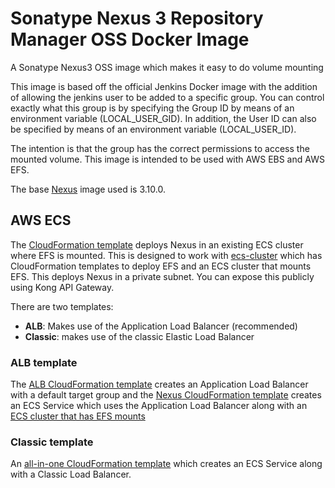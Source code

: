 # Sonatype Nexus 3 Repository Manager OSS Docker Image
A Sonatype Nexus3 OSS image which makes it easy to do volume mounting

This image is based off the official Jenkins Docker image with the addition of allowing the jenkins user to be 
added to a specific group. You can control exactly what this group is by specifying the Group ID by means of an 
environment variable (LOCAL_USER_GID). In addition, the User ID can also be specified by means of an environment 
variable (LOCAL_USER_ID).

The intention is that the group has the correct permissions to access the mounted volume. 
This image is intended to be used with AWS EBS and AWS EFS.

The base [Nexus](https://hub.docker.com/r/sonatype/nexus3) image used is 3.10.0.

## AWS ECS ##
The [CloudFormation template](Classic/ECSNexus.yml) deploys Nexus in an existing ECS cluster where EFS is mounted. This is 
designed to work with [ecs-cluster](https://github.com/FreckleIOT/ecs-cluster) which has CloudFormation templates to
deploy EFS and an ECS cluster that mounts EFS. This deploys Nexus in a private subnet. You can expose this publicly
using Kong API Gateway.

There are two templates:
* __ALB__: Makes use of the Application Load Balancer (recommended) 
* __Classic__: makes use of the classic Elastic Load Balancer

### ALB template ###
The [ALB CloudFormation template](ALB/ALB.yaml) creates an Application Load Balancer with a default target group and
the [Nexus CloudFormation template](ALB/ECSNexus.yml) creates an ECS Service which uses the Application Load Balancer
along with an [ECS cluster that has EFS mounts](https://github.com/FreckleIOT/ecs-cluster)

### Classic template ###
An [all-in-one CloudFormation template](Classic/ECSNexus.yml) which creates an ECS Service along with a Classic Load
Balancer.